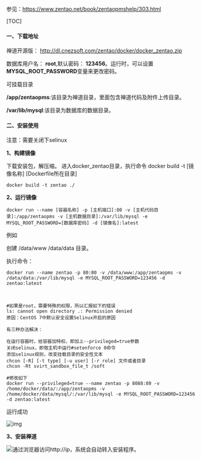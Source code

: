 参见：https://www.zentao.net/book/zentaopmshelp/303.html

[TOC]



#### 一、下载地址

禅道开源版：     http://dl.cnezsoft.com/zentao/docker/docker_zentao.zip

数据库用户名：  **root**,默认密码：  **123456**。运行时，可以设置  **MYSQL_ROOT_PASSWORD**变量来更改密码。

可挂载目录

**/app/zentaopms**:该目录为禅道目录，里面包含禅道代码及附件上传目录。

**/var/lib/mysql**:该目录为数据库的数据目录。

#### 二、安装使用

注意：需要关闭下selinux

**1、构建镜像**

下载安装包，解压缩。 进入docker_zentao目录，执行命令 docker build -t [镜像名称] [Dockerfile所在目录]

```
docker build -t zentao ./
```

**2、运行镜像**

```
docker run --name [容器名称] -p [主机端口]:80 -v [主机代码目录]:/app/zentaopms -v [主机数据目录]:/var/lib/mysql -e MYSQL_ROOT_PASSWORD=[数据库密码] -d [镜像名]:latest
```

例如

创建 /data/www /data/data 目录。

执行命令：

```shell
docker run --name zentao -p 80:80 -v /data/www:/app/zentaopms -v /data/data:/var/lib/mysql -e MYSQL_ROOT_PASSWORD=123456 -d zentao:latest



#如果是root，需要特殊的权限，所以汇报如下的错误
ls: cannot open directory .: Permission denied
原因：CentOS 7中默认安全设置Selinux开启的原因

有三种办法解决：

在运行容器时，给容器加特权，即加上--privileged=true参数
关闭selinux，即宿主机中运行#setenforce 0命令
添加selinux规则，改变挂载目录的安全性文本
chcon [-R] [-t type] [-u user] [-r role] 文件或者目录
chcon -Rt svirt_sandbox_file_t /soft

#修改如下
docker run --privileged=true --name zentao -p 8088:80 -v /home/docker/data/:/app/zentaopms -v /home/docker/data/mysql/:/var/lib/mysql -e MYSQL_ROOT_PASSWORD=123456 -d zentao:latest

```

运行成功

![img](E:\git-workspace\note\images\docker\file.png)

**3、安装禅道**



![通过浏览器访问http://ip，系统会自动转入安装程序。](E:\git-workspace\note\images\docker\file-1563860347709.png)